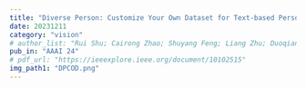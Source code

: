 ```yaml
---
title: "Diverse Person: Customize Your Own Dataset for Text-based Person Search"
date: 20231211
category: "vision"
# author_list: "Rui Shu; Cairong Zhao; Shuyang Feng; Liang Zhu; Duoqian Miao"
pub_in: "AAAI 24"
# pdf_url: "https://ieeexplore.ieee.org/document/10102515"
img_path1: "DPCOD.png"
---
```

